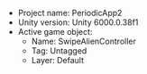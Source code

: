 <!-- UNITY CODE ASSIST INSTRUCTIONS START -->
- Project name: PeriodicApp2
- Unity version: Unity 6000.0.38f1
- Active game object:
  - Name: SwipeAlienController
  - Tag: Untagged
  - Layer: Default
<!-- UNITY CODE ASSIST INSTRUCTIONS END -->